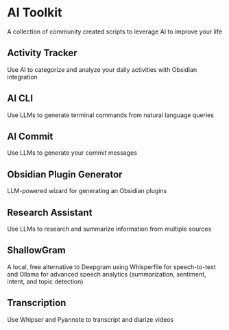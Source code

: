 # AI Toolkit

A collection of community created scripts to leverage AI to improve your life

## Activity Tracker

Use AI to categorize and analyze your daily activities with Obsidian integration

## AI CLI

Use LLMs to generate terminal commands from natural language queries

## AI Commit

Use LLMs to generate your commit messages

## Obsidian Plugin Generator

LLM-powered wizard for generating an Obsidian plugins

## Research Assistant

Use LLMs to research and summarize information from multiple sources

## ShallowGram

A local, free alternative to Deepgram using Whisperfile for speech-to-text and Ollama for advanced speech analytics (summarization, sentiment, intent, and topic detection)

## Transcription

Use Whipser and Pyannote to transcript and diarize videos

